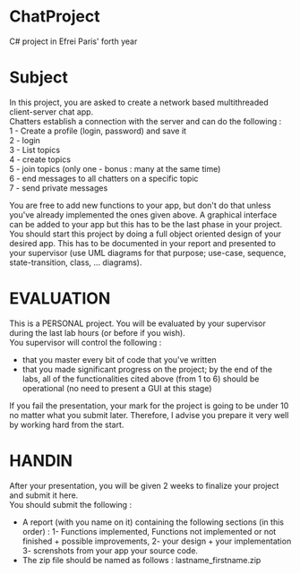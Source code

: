 # ChatProject
C# project in Efrei Paris' forth year

# Subject
In this project, you are asked to create a network based  multithreaded client-server chat app.  
Chatters establish a connection with the server and can do the following :  
1 - Create a profile (login, password) and save it  
2 - login  
3 - List topics  
4 - create topics  
5 - join topics (only one - bonus : many at the same time)  
6 - end messages to all chatters on a specific topic  
7 - send private messages   

You are free to add new functions to your app, but don't do that unless you've already implemented the ones given above. A graphical interface can be added to your app but this has to be the last phase in your project.  
You should start this project by doing a full object oriented design of your desired app. This has to be documented in your report and presented to your supervisor (use UML diagrams for that purpose; use-case, sequence, state-transition, class, ... diagrams).  



# EVALUATION
This is a PERSONAL project. You will be evaluated by your supervisor during the last lab hours (or before if you wish).  
You supervisor will control the following :  
  - that you master every bit of code that you've written  
  - that you made significant progress on the project; by the end of the labs, all of the functionalities cited above (from 1 to 6) should be operational (no need to present a GUI at this stage)  

If you fail the presentation, your mark for the project is going to be under 10 no matter what you submit later. Therefore, I advise you prepare it very well by working hard from the start.  

# HANDIN

After your presentation, you will be given 2 weeks to finalize your project and submit it here.  
You should submit the following :  
  - A report (with you name on it) containing the following sections (in this order) : 1- Functions implemented, Functions not implemented or not finished + possible improvements, 2- your design + your implementation 3- screnshots from your app
your source code.  
  - The zip file should be named as follows : lastname_firstname.zip  
